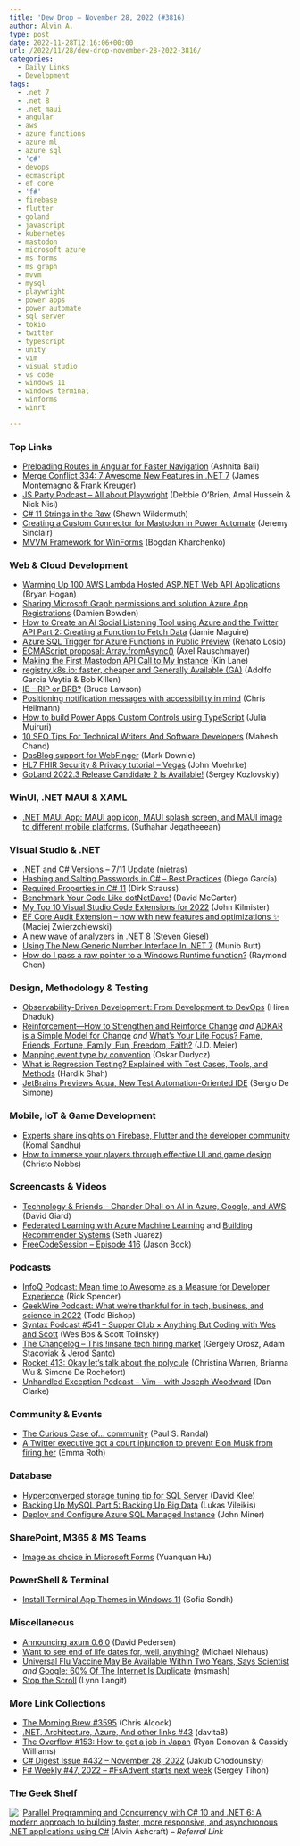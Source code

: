 ```yaml
---
title: 'Dew Drop – November 28, 2022 (#3816)'
author: Alvin A.
type: post
date: 2022-11-28T12:16:06+00:00
url: /2022/11/28/dew-drop-november-28-2022-3816/
categories:
  - Daily Links
  - Development
tags:
  - .net 7
  - .net 8
  - .net maui
  - angular
  - aws
  - azure functions
  - azure ml
  - azure sql
  - 'c#'
  - devops
  - ecmascript
  - ef core
  - 'f#'
  - firebase
  - flutter
  - goland
  - javascript
  - kubernetes
  - mastodon
  - microsoft azure
  - ms forms
  - ms graph
  - mvvm
  - mysql
  - playwright
  - power apps
  - power automate
  - sql server
  - tokio
  - twitter
  - typescript
  - unity
  - vim
  - visual studio
  - vs code
  - windows 11
  - windows terminal
  - winforms
  - winrt

---
```

### <a name="top"></a>Top Links

  * <a href="https://www.telerik.com/blogs/preloading-routes-angular-faster-navigation" target="_blank" rel="noopener">Preloading Routes in Angular for Faster Navigation</a> (Ashnita Bali)
  * <a href="http://www.mergeconflict.fm/334" target="_blank" rel="noopener">Merge Conflict 334: 7 Awesome New Features in .NET 7</a> (James Montemagno & Frank Kreuger)
  * <a href="https://changelog.com/jsparty/253" target="_blank" rel="noopener">JS Party Podcast &#8211; All about Playwright</a> (Debbie O&#8217;Brien, Amal Hussein & Nick Nisi)
  * <a href="https://wildermuth.com/2022/11/26/csharp-11-strings-in-the-raw/" target="_blank" rel="noopener">C# 11 Strings in the Raw</a> (Shawn Wildermuth)
  * <a href="https://sinclairinat0r.com/2022/11/25/creating-a-custom-connector-for-mastodon-in-power-automate" target="_blank" rel="noopener">Creating a Custom Connector for Mastodon in Power Automate</a> (Jeremy Sinclair)
  * <a href="https://community.devexpress.com/blogs/winforms/archive/2022/11/28/devexpress-mvvm-framework-for-winforms.aspx" target="_blank" rel="noopener">MVVM Framework for WinForms</a> (Bogdan Kharchenko)



### <a name="web"></a>Web & Cloud Development

  * <a href="https://nodogmablog.bryanhogan.net/2022/11/warming-up-100-aws-lambda-hosted-asp-net-web-api-applications/" target="_blank" rel="noopener">Warming Up 100 AWS Lambda Hosted ASP.NET Web API Applications</a> (Bryan Hogan)
  * <a href="https://damienbod.com/2022/11/28/sharing-microsoft-graph-permissions-and-solution-azure-app-registrations/" target="_blank" rel="noopener">Sharing Microsoft Graph permissions and solution Azure App Registrations</a> (Damien Bowden)
  * <a href="https://jamiemaguire.net/index.php/2022/11/26/how-to-create-an-ai-social-listening-tool-using-azure-and-the-twitter-api-part-2-creating-a-function-to-fetch-data/?utm_source=rss&utm_medium=rss&utm_campaign=how-to-create-an-ai-social-listening-tool-using-azure-and-the-twitter-api-part-2-creating-a-function-to-fetch-data" target="_blank" rel="noopener">How to Create an AI Social Listening Tool using Azure and the Twitter API Part 2: Creating a Function to Fetch Data</a> (Jamie Maguire)
  * <a href="https://www.infoq.com/news/2022/11/azure-sql-trigger-functions/?utm_campaign=infoq_content&utm_source=infoq&utm_medium=feed&utm_term=global" target="_blank" rel="noopener">Azure SQL Trigger for Azure Functions in Public Preview</a> (Renato Losio)
  * <a href="https://2ality.com/2022/11/array-from-async.html" target="_blank" rel="noopener">ECMAScript proposal: Array.fromAsync()</a> (Axel Rauschmayer)
  * <a href="http://apievangelist.com/2022/11/25/making-my-first-mastodon-api-call-to-my-instance/" target="_blank" rel="noopener">Making the First Mastodon API Call to My Instance</a> (Kin Lane)
  * <a href="https://kubernetes.io/blog/2022/11/28/registry-k8s-io-faster-cheaper-ga/" target="_blank" rel="noopener">registry.k8s.io: faster, cheaper and Generally Available (GA)</a> (Adolfo Garcia Veytia & Bob Killen)
  * <a href="https://brucelawson.co.uk/2022/ie-rip-or-brb/" target="_blank" rel="noopener">IE – RIP or BRB?</a> (Bruce Lawson)
  * <a href="https://christianheilmann.com/2022/11/25/positioning-notification-messages-with-accessibility-in-mind/" target="_blank" rel="noopener">Positioning notification messages with accessibility in mind</a> (Chris Heilmann)
  * <a href="https://techcommunity.microsoft.com/t5/educator-developer-blog/how-to-build-power-apps-custom-controls-using-typescript/ba-p/3684073" target="_blank" rel="noopener">How to build Power Apps Custom Controls using TypeScript</a> (Julia Muiruri)
  * <a href="https://www.c-sharpcorner.com/article/10-seo-tips-for-technical-writers-and-software-developers/" target="_blank" rel="noopener">10 SEO Tips For Technical Writers And Software Developers</a> (Mahesh Chand)
  * <a href="https://www.poppastring.com/blog/dasblog-support-for-webfinger" target="_blank" rel="noopener">DasBlog support for WebFinger</a> (Mark Downie)
  * <a href="http://healthcaresecprivacy.blogspot.com/2022/11/hl7-fhir-security-privacy-tutorial-vegas.html" target="_blank" rel="noopener">HL7 FHIR Security & Privacy tutorial &#8211; Vegas</a> (John Moehrke)
  * <a href="https://blog.jetbrains.com/go/2022/11/25/goland-2022-3-release-candidate-2-is-available/" target="_blank" rel="noopener">GoLand 2022.3 Release Candidate 2 Is Available!</a> (Sergey Kozlovskiy)



### <a name="silverlight"></a>WinUI, .NET MAUI & XAML

  * <a href="https://www.msdevbuild.com/2022/11/NET-MAUI-App%20Project-MAUIappicon-MAUIsplashscreen-and-MAUIimage-to-different-mobile-platform.html" target="_blank" rel="noopener">.NET MAUI App: MAUI app icon, MAUI splash screen, and MAUI image to different mobile platforms.</a> (Suthahar Jegatheeean)



### <a name="dotnet"></a>Visual Studio & .NET

  * <a href="http://nietras.com/2022/11/26/dotnet-and-csharp-versions/" target="_blank" rel="noopener">.NET and C# Versions &#8211; 7/11 Update</a> (nietras)
  * <a href="https://code-maze.com/csharp-hashing-salting-passwords-best-practices/" target="_blank" rel="noopener">Hashing and Salting Passwords in C# – Best Practices</a> (Diego García)
  * <a href="https://dirkstrauss.com/required-properties-in-csharp/" target="_blank" rel="noopener">Required Properties in C# 11</a> (Dirk Strauss)
  * <a href="https://dotnettips.wordpress.com/2022/11/28/benchmark-your-code-like-dotnetdave/" target="_blank" rel="noopener">Benchmark Your Code Like dotNetDave!</a> (David McCarter)
  * <a href="https://www.blueboxes.co.uk/my-top-10-visual-studio-code-extensions-for-2022" target="_blank" rel="noopener">My Top 10 Visual Studio Code Extensions for 2022</a> (John Kilmister)
  * <a href="https://maciejz.dev/ef-core-audit-extensions-new-features/" target="_blank" rel="noopener">EF Core Audit Extension &#8211; now with new features and optimizations ✨</a> (Maciej Zwierzchlewski)
  * <a href="https://steven-giesel.com/blogPost/1a03a998-e428-4a42-9c30-1cfbf6ac5f4c" target="_blank" rel="noopener">A new wave of analyzers in .NET 8</a> (Steven Giesel)
  * <a href="https://www.c-sharpcorner.com/article/using-the-new-generic-number-interface-in-net-7/" target="_blank" rel="noopener">Using The New Generic Number Interface In .NET 7</a> (Munib Butt)
  * <a href="https://devblogs.microsoft.com/oldnewthing/20221125-00/?p=107450" target="_blank" rel="noopener">How do I pass a raw pointer to a Windows Runtime function?</a> (Raymond Chen)



### <a name="design"></a>Design, Methodology & Testing

  * <a href="https://www.simform.com/blog/observability-driven-development/" target="_blank" rel="noopener">Observability-Driven Development: From Development to DevOps</a> (Hiren Dhaduk)
  * <a href="https://sourcesofinsight.com/reinforcement/" target="_blank" rel="noopener">Reinforcement—How to Strengthen and Reinforce Change</a> _and_ <a href="https://sourcesofinsight.com/adkar/" target="_blank" rel="noopener">ADKAR is a Simple Model for Change</a> _and_ <a href="https://sourcesofinsight.com/life-focus/" target="_blank" rel="noopener">What’s Your Life Focus? Fame, Friends, Fortune, Family, Fun, Freedom, Faith?</a> (J.D. Meier)
  * <a href="https://event-driven.io/en/how_to_map_event_type_by_convention/" target="_blank" rel="noopener">Mapping event type by convention</a> (Oskar Dudycz)
  * <a href="https://www.simform.com/blog/regression-testing/" target="_blank" rel="noopener">What is Regression Testing? Explained with Test Cases, Tools, and Methods</a> (Hardik Shah)
  * <a href="https://www.infoq.com/news/2022/11/jetbrains-aqua-preview/?utm_campaign=infoq_content&utm_source=infoq&utm_medium=feed&utm_term=global" target="_blank" rel="noopener">JetBrains Previews Aqua, New Test Automation-Oriented IDE</a> (Sergio De Simone)



### <a name="mobile"></a>Mobile, IoT & Game Development

  * <a href="http://developers.googleblog.com/2022/11/firebase-flutter-experts-share-how-to-get-involved-at-devfest.html" target="_blank" rel="noopener">Experts share insights on Firebase, Flutter and the developer community</a> (Komal Sandhu)
  * <a href="https://blog.unity.com/games/how-to-immerse-your-players-through-effective-ui-and-game-design" target="_blank" rel="noopener">How to immerse your players through effective UI and game design</a> (Christo Nobbs)



### <a name="videos"></a>Screencasts & Videos

  * <a href="https://davidgiard.com/chander-dhall-on-ai-in-azure-google-and-aws" target="_blank" rel="noopener">Technology & Friends &#8211; Chander Dhall on AI in Azure, Google, and AWS</a> (David Giard)
  * <a href="http://www.youtube.com/watch?v=aTj4AqbCWEA" target="_blank" rel="noopener">Federated Learning with Azure Machine Learning</a> and <a href="http://www.youtube.com/watch?v=Th5IHCbRyUk" target="_blank" rel="noopener">Building Recommender Systems</a> (Seth Juarez)
  * <a href="http://www.youtube.com/watch?v=nKu08qT7Rp4" target="_blank" rel="noopener">FreeCodeSession &#8211; Episode 416</a> (Jason Bock)



### <a name="podcasts"></a>Podcasts

  * <a href="https://www.infoq.com/podcasts/developer-experience-awesome-measure/?utm_campaign=infoq_content&utm_source=infoq&utm_medium=feed&utm_term=global" target="_blank" rel="noopener">InfoQ Podcast: Mean time to Awesome as a Measure for Developer Experience</a> (Rick Spencer)
  * <a href="https://www.geekwire.com/2022/geekwire-podcast-what-were-thankful-for-in-tech-business-and-science-in-2022/" target="_blank" rel="noopener">GeekWire Podcast: What we’re thankful for in tech, business, and science in 2022</a> (Todd Bishop)
  * <a href="https://syntax.fm/show/541/supper-club-anything-but-coding-with-wes-and-scott" target="_blank" rel="noopener">Syntax Podcast #541 &#8211; Supper Club × Anything But Coding with Wes and Scott</a> (Wes Bos & Scott Tolinsky)
  * <a href="https://changelog.com/podcast/516" target="_blank" rel="noopener">The Changelog &#8211; This !insane tech hiring market</a> (Gergely Orosz, Adam Stacoviak & Jerod Santo)
  * <a href="http://relay.fm/rocket/413" target="_blank" rel="noopener">Rocket 413: Okay let&#8217;s talk about the polycule</a> (Christina Warren, Brianna Wu & Simone De Rochefort)
  * <a href="https://unhandledexceptionpodcast.com/posts/0046-vim/" target="_blank" rel="noopener">Unhandled Exception Podcast &#8211; Vim &#8211; with Joseph Woodward</a> (Dan Clarke)



### <a name="events"></a>Community & Events

  * <a href="https://www.sqlskills.com/blogs/paul/the-curious-case-of-community/" target="_blank" rel="noopener">The Curious Case of… community</a> (Paul S. Randal)
  * <a href="https://www.theverge.com/2022/11/26/23479275/twitter-executive-court-injunction-elon-musk-fired-sinead-mcsweeney" target="_blank" rel="noopener">A Twitter executive got a court injunction to prevent Elon Musk from firing her</a> (Emma Roth)



### <a name="sql"></a>Database

  * <a href="https://www.sqlservercentral.com/blogs/hyperconverged-storage-tuning-tip-for-sql-server" target="_blank" rel="noopener">Hyperconverged storage tuning tip for SQL Server</a> (David Klee)
  * <a href="https://www.red-gate.com/simple-talk/blogs/backing-up-mysql-part-5-big-data/" target="_blank" rel="noopener">Backing Up MySQL Part 5: Backing Up Big Data</a> (Lukas Vileikis)
  * <a href="https://www.mssqltips.com/sqlservertip/7467/azure-sql-managed-instance-deploy-configure-test/" target="_blank" rel="noopener">Deploy and Configure Azure SQL Managed Instance</a> (John Miner)



### <a name="sp"></a>SharePoint, M365 & MS Teams

  * <a href="https://techcommunity.microsoft.com/t5/microsoft-forms-blog/image-as-choice-in-microsoft-forms/ba-p/3684786" target="_blank" rel="noopener">Image as choice in Microsoft Forms</a> (Yuanquan Hu)



### <a name="ps"></a>PowerShell & Terminal

  * <a href="https://www.kapilarya.com/install-terminal-app-themes-in-windows-11" target="_blank" rel="noopener">Install Terminal App Themes in Windows 11</a> (Sofia Sondh)



### <a name="misc"></a>Miscellaneous

  * <a href="https://tokio.rs/blog/2022-11-25-announcing-axum-0-6-0" target="_blank" rel="noopener">Announcing axum 0.6.0</a> (David Pedersen)
  * <a href="https://oofhours.com/2022/11/25/want-to-see-end-of-life-dates-for-well-anything/" target="_blank" rel="noopener">Want to see end of life dates for, well, anything?</a> (Michael Niehaus)
  * <a href="https://science.slashdot.org/story/22/11/25/1341250/universal-flu-vaccine-may-be-available-within-two-years-says-scientist?utm_source=rss1.0mainlinkanon&utm_medium=feed" target="_blank" rel="noopener">Universal Flu Vaccine May Be Available Within Two Years, Says Scientist</a> _and_ <a href="https://tech.slashdot.org/story/22/11/25/205236/google-60-of-the-internet-is-duplicate?utm_source=rss1.0mainlinkanon&utm_medium=feed" target="_blank" rel="noopener">Google: 60% Of The Internet Is Duplicate</a> (msmash)
  * <a href="https://lynnlangit.medium.com/stop-the-scroll-d6386930b5c" target="_blank" rel="noopener">Stop the Scroll</a> (Lynn Langit)



### <a name="links"></a>More Link Collections

  * <a href="https://blog.cwa.me.uk/2022/11/28/the-morning-brew-3595/" target="_blank" rel="noopener">The Morning Brew #3595</a> (Chris Alcock)
  * <a href="https://davidshergilashvili.space/2022/11/25/net-architecture-azure-and-other-links-43/" target="_blank" rel="noopener">.NET, Architecture, Azure, And other links #43</a> (davita8)
  * <a href="https://stackoverflow.blog/2022/11/25/the-overflow-153-how-to-get-a-job-in-japan/" target="_blank" rel="noopener">The Overflow #153: How to get a job in Japan</a> (Ryan Donovan & Cassidy Williams)
  * <a href="https://csharpdigest.net/digests/1438" target="_blank" rel="noopener">C# Digest Issue #432 &#8211; November 28, 2022</a> (Jakub Chodounsky)
  * <a href="https://sergeytihon.com/2022/11/26/f-weekly-47-2022-fsadvent-starts-next-week/" target="_blank" rel="noopener">F# Weekly #47, 2022 – #FsAdvent starts next week</a> (Sergey Tihon)



### <a name="shelf"></a>The Geek Shelf

<a href="https://www.amazon.com/dp/1803243678/?tag=amavin-20" target="_blank" rel="noopener"><img decoding="async" align="left" style="margin: 0px 4px 0px 0px; border: 0px currentcolor; border-image: none; float: left; display: inline; background-image: none;" src="https://m.media-amazon.com/images/I/417R2veENML._SS135_.jpg" border="0" /></a>&nbsp;<a href="https://www.amazon.com/dp/1803243678/?tag=amavin-20" target="_blank" rel="noopener">Parallel Programming and Concurrency with C# 10 and .NET 6: A modern approach to building faster, more responsive, and asynchronous .NET applications using C#</a> (Alvin Ashcraft) _&#8211; Referral Link_